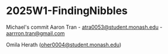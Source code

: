# 2025W1-FindingNibbles
<!-- Test - Ubaid Irfan -->
Michael's commit
Aaron Tran - atra0053@student.monash.edu - aarrron.tran@gmail.com


Omila Herath (oher0004@student.monash.edu)
